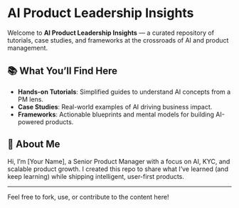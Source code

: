 # AI Product Leadership Insights

Welcome to **AI Product Leadership Insights** — a curated repository of tutorials, case studies, and frameworks at the crossroads of AI and product management.

## 📚 What You’ll Find Here

- **Hands-on Tutorials**: Simplified guides to understand AI concepts from a PM lens.
- **Case Studies**: Real-world examples of AI driving business impact.
- **Frameworks**: Actionable blueprints and mental models for building AI-powered products.

## 👤 About Me

Hi, I’m [Your Name], a Senior Product Manager with a focus on AI, KYC, and scalable product growth. I created this repo to share what I’ve learned (and keep learning) while shipping intelligent, user-first products.

---

Feel free to fork, use, or contribute to the content here!

